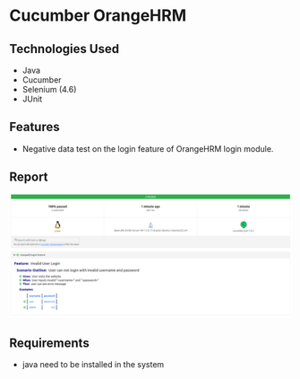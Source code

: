 # Cucumber OrangeHRM

## Technologies Used

- Java
- Cucumber
- Selenium (4.6)
- JUnit

## Features

- Negative data test on the login feature of OrangeHRM login module.

## Report

![Test report](images/report.png "Test report")

## Requirements

- java need to be installed in the system
